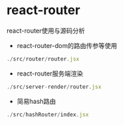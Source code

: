 # react-router
react-router使用与源码分析

- react-router-dom的路由传参等使用
```js
./src/router/router.jsx
```

- react-router服务端渲染
```js
./src/server-render/router.jsx
```

- 简易hash路由
```js
./src/hashRouter/index.jsx
```